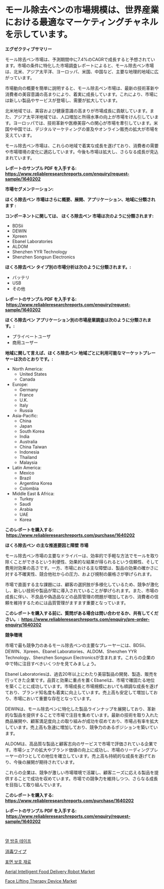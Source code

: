 <p><h1>モール除去ペンの市場規模は、世界産業における最適なマーケティングチャネルを示しています。</h1></p><p><strong>エグゼクティブサマリー</strong></p>
<p><p>モール除去ペン市場は、予測期間中に7.4%のCAGRで成長すると予想されています。市場の条件に特化した市場調査レポートによると、モール除去ペン市場は、北米、アジア太平洋、ヨーロッパ、米国、中国など、主要な地理的地域に広がっています。</p><p>市場動向の概要を簡単に説明すると、モール除去ペン市場は、最新の技術革新や消費者の美容意識の高まりにより、着実に成長しています。これにより、市場には新しい製品やサービスが登場し、需要が拡大しています。</p><p>北米地域では、美容および健康意識の高まりが市場成長に貢献しています。また、アジア太平洋地域では、人口増加と所得水準の向上が市場をけん引しています。ヨーロッパでは、技術革新や医療美容への関心が市場を牽引しています。米国や中国では、デジタルマーケティングの普及やオンライン販売の拡大が市場を支えています。</p><p>モール除去ペン市場は、これらの地域で着実な成長を遂げており、消費者の需要や市場環境の変化に適応しています。今後も市場は拡大し、さらなる成長が見込まれています。</p></p>
<p><strong>レポートのサンプル PDF を入手する: <a href="https://www.reliableresearchreports.com/enquiry/request-sample/1640202">https://www.reliableresearchreports.com/enquiry/request-sample/1640202</a></strong></p>
<p><strong>市場セグメンテーション:</strong></p>
<p><strong> ほくろ除去ペン 市場はさらに概要、展開、アプリケーション、地域に分類されます :</strong></p>
<p><strong>コンポーネントに関しては、 ほくろ除去ペン 市場は次のように分類されます: &nbsp;</strong></p>
<p><ul><li>BDSii</li><li>DEWIN</li><li>Xpreen</li><li>Ebanel Laboratories</li><li>ALDOM</li><li>Shenzhen YYR Technology</li><li>Shenzhen Songsun Electronics</li></ul></p>
<p><strong> ほくろ除去ペン タイプ別の市場分析は次のように分類されます。:</strong></p>
<p><ul><li>バッテリ</li><li>USB</li><li>その他</li></ul></p>
<p><strong>レポートのサンプル PDF を入手する: &nbsp;<a href="https://www.reliableresearchreports.com/enquiry/request-sample/1640202">https://www.reliableresearchreports.com/enquiry/request-sample/1640202</a></strong></p>
<p><strong> ほくろ除去ペン アプリケーション別の市場産業調査は次のように分類されます。:</strong></p>
<p><ul><li>プライベートユーザ</li><li>商用ユーザー</li></ul></p>
<p><strong>地域に関して言えば、ほくろ除去ペン 地域ごとに利用可能なマーケットプレーヤーは次のとおりです。:</strong></p>
<p><ul>
    <li>
        North America:
        <ul>
            <li>United States</li>
            <li>Canada</li>
        </ul>
    </li>
    <li>
        Europe:
        <ul>
            <li>Germany</li>
            <li>France</li>
            <li>U.K.</li>
            <li>Italy</li>
            <li>Russia</li>
        </ul>
    </li>
    <li>
        Asia-Pacific:
        <ul>
            <li>China</li>
            <li>Japan</li>
            <li>South Korea</li>
            <li>India</li>
            <li>Australia</li>
            <li>China Taiwan</li>
            <li>Indonesia</li>
            <li>Thailand</li>
            <li>Malaysia</li>
        </ul>
    </li>
    <li>
        Latin America:
        <ul>
            <li>Mexico</li>
            <li>Brazil</li>
            <li>Argentina Korea</li>
            <li>Colombia</li>
        </ul>
    </li>
    <li>
        Middle East & Africa:
        <ul>
            <li>Turkey</li>
            <li>Saudi</li>
            <li>Arabia</li>
            <li>UAE</li>
            <li>Korea</li>
        </ul>
    </li>
    </ul></p>
<p><strong>このレポートを購入する: &nbsp;<a href="https://www.reliableresearchreports.com/purchase/1640202">https://www.reliableresearchreports.com/purchase/1640202</a></strong></p>
<p><strong>ほくろ除去ペン の主な推進要因と障壁 市場</strong></p>
<p><p>モール除去ペン市場の主要なドライバーは、効率的で手軽な方法でモールを取り除くことができるという利便性、効果的な結果が得られるという信頼性、そして費用対効果の高さです。一方、市場における主な障壁は、製品の効果の確かさに対する不確実性、競合他社からの圧力、および規制の厳格さが挙げられます。</p><p>市場で直面する主な課題には、顧客の選択肢が多様化しているため、競争が激化し、新しい技術や製品が常に導入されていることが挙げられます。また、市場の成長に伴い、不良品や偽造品などの品質管理の問題が増加しており、消費者の信頼を維持するためには品質管理がますます重要となっています。</p></p>
<p><strong>このレポートを購入する前に、質問がある場合は問い合わせるか、共有してください。:&nbsp; <a href="https://www.reliableresearchreports.com/enquiry/pre-order-enquiry/1640202">https://www.reliableresearchreports.com/enquiry/pre-order-enquiry/1640202</a></strong></p>
<p><strong>競争環境</strong></p>
<p><p>市場で最も競争力のあるモール除去ペンの主要なプレーヤーには、BDSii、DEWIN、Xpreen、Ebanel Laboratories、ALDOM、Shenzhen YYR Technology、Shenzhen Songsun Electronicsが含まれます。これらの企業の中で特に注目すべきいくつかを見てみましょう。</p><p>Ebanel Laboratoriesは、過去20年以上にわたり美容製品の開発、製造、販売を行ってきた企業です。品質と効果に重点を置くEbanelは、市場で確固たる地位を築くことに成功しています。市場成長と市場規模においても順調な成長を遂げており、ブランド知名度も着実に向上しています。売上高も安定して増加しており、市場において重要な存在となっています。</p><p>DEWINは、モール除去ペンに特化した製品ラインナップを展開しており、革新的な製品を提供することで市場で注目を集めています。最新の技術を取り入れた商品展開や、顧客満足度向上の取り組みが成功を収めており、市場占有率を拡大しています。売上高も急速に増加しており、競争力のあるポジションを築いています。</p><p>ALDOMは、高品質な製品と顧客志向のサービスで市場で評価されている企業です。市場シェアの拡大やブランド価値の向上に成功し、市場のリーディングプレーヤーの1つとしての地位を確立しています。売上高も持続的な成長を遂げており、今後の展開が期待されています。</p><p>これらの企業は、競争が激しい市場環境で活躍し、顧客ニーズに応える製品を提供することで成功を収めています。市場での競争力を維持しつつ、さらなる成長を目指して取り組んでいます。</p></p>
<p><strong>このレポートを購入する: &nbsp; <a href="https://www.reliableresearchreports.com/purchase/1640202">https://www.reliableresearchreports.com/purchase/1640202</a></strong></p>
<p><strong>レポートのサンプル PDF を入手する: &nbsp;<a href="https://www.reliableresearchreports.com/enquiry/request-sample/1640202">https://www.reliableresearchreports.com/enquiry/request-sample/1640202</a></strong><strong></strong></p>
<p>&nbsp;</p>
<p><p><a href="https://github.com/Elenrrera7685/Market-Research-Report-List-1/blob/main/92329018901.md">열 방출 테이프</a></p><p><a href="https://github.com/ReyesKohler20231/Market-Research-Report-List-1/blob/main/74826959616.md">消毒ワイプ</a></p><p><a href="https://github.com/sammyUltyylrich9067856/Market-Research-Report-List-1/blob/main/25190988902.md">표면 보호 재료</a></p><p><a href="https://github.com/jerrycopelandthomaswsqd8q/Market-Research-Report-List-2/blob/main/aerial-intelligent-food-delivery-robot-market.md">Aerial Intelligent Food Delivery Robot Market</a></p><p><a href="https://github.com/yoshih12/Market-Research-Report-List-2/blob/main/face-lifting-therapy-device-market.md">Face Lifting Therapy Device Market</a></p></p>